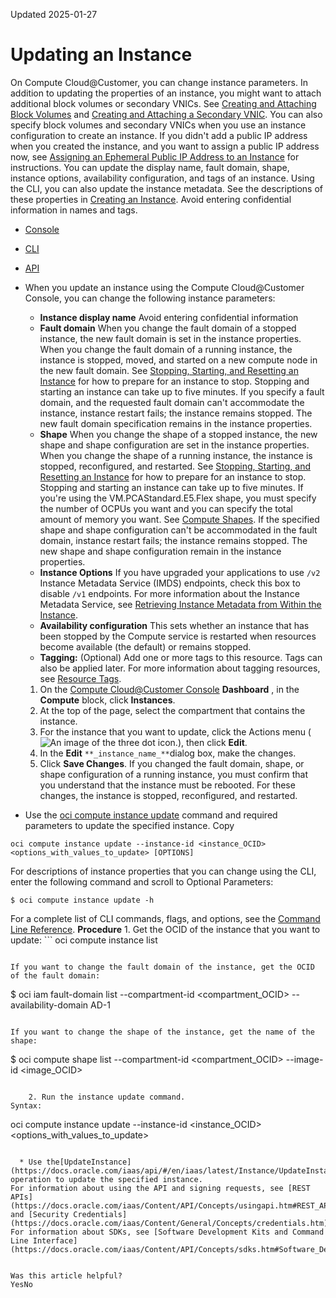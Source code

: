 Updated 2025-01-27
# Updating an Instance
On Compute Cloud@Customer, you can change instance parameters.
In addition to updating the properties of an instance, you might want to attach additional block volumes or secondary VNICs. See [Creating and Attaching Block Volumes](https://docs.oracle.com/en-us/iaas/compute-cloud-at-customer/topics/block/creating-and-attaching-block-volumes.htm#creating-and-attaching-block-volumes "You can create and attach a block volume to an instance to expand the available storage on the instance. The topics in this section describe how to administer the Block Volume Storage service for Compute Cloud@Customer.") and [Creating and Attaching a Secondary VNIC](https://docs.oracle.com/en-us/iaas/compute-cloud-at-customer/topics/network/creating-and-attaching-a-secondary-vnic.htm#creating-and-attaching-a-secondary-vnic "On Compute Cloud@Customer, you can add more VNICs to an instance."). You can also specify block volumes and secondary VNICs when you use an instance configuration to create an instance.
If you didn't add a public IP address when you created the instance, and you want to assign a public IP address now, see [Assigning an Ephemeral Public IP Address to an Instance](https://docs.oracle.com/en-us/iaas/compute-cloud-at-customer/topics/network/assingning-an-ephemeral-public-ip-address-to-an-instance.htm#assingning-an-ephemeral-public-ip-address-to-an-instance "On Compute Cloud@Customer, you assign a public IP address to an instance by assigning the public IP address object to a private IP address object.") for instructions.
You can update the display name, fault domain, shape, instance options, availability configuration, and tags of an instance. Using the CLI, you can also update the instance metadata. See the descriptions of these properties in [Creating an Instance](https://docs.oracle.com/en-us/iaas/compute-cloud-at-customer/topics/compute/creating-an-instance.htm#creating-an-instance "On Compute Cloud@Customer, you can create an instance using the Compute Cloud@Customer Console, CLI, and API.").
Avoid entering confidential information in names and tags.
  * [Console](https://docs.oracle.com/en-us/iaas/compute-cloud-at-customer/topics/compute/updating-an-instance.htm)
  * [CLI](https://docs.oracle.com/en-us/iaas/compute-cloud-at-customer/topics/compute/updating-an-instance.htm)
  * [API](https://docs.oracle.com/en-us/iaas/compute-cloud-at-customer/topics/compute/updating-an-instance.htm)


  * When you update an instance using the Compute Cloud@Customer Console, you can change the following instance parameters:
    * **Instance display name**
Avoid entering confidential information
    * **Fault domain**
When you change the fault domain of a stopped instance, the new fault domain is set in the instance properties. When you change the fault domain of a running instance, the instance is stopped, moved, and started on a new compute node in the new fault domain. See [Stopping, Starting, and Resetting an Instance](https://docs.oracle.com/en-us/iaas/compute-cloud-at-customer/topics/compute/stopping-starting-and-resetting-an-instance.htm#stopping-starting-and-resetting-an-instance "On Compute Cloud@Customer, you can control the state of an instance using the Compute Cloud@Customer Console, CLI, and API.") for how to prepare for an instance to stop. Stopping and starting an instance can take up to five minutes.
If you specify a fault domain, and the requested fault domain can't accommodate the instance, instance restart fails; the instance remains stopped. The new fault domain specification remains in the instance properties.
    * **Shape**
When you change the shape of a stopped instance, the new shape and shape configuration are set in the instance properties. When you change the shape of a running instance, the instance is stopped, reconfigured, and restarted. See [Stopping, Starting, and Resetting an Instance](https://docs.oracle.com/en-us/iaas/compute-cloud-at-customer/topics/compute/stopping-starting-and-resetting-an-instance.htm#stopping-starting-and-resetting-an-instance "On Compute Cloud@Customer, you can control the state of an instance using the Compute Cloud@Customer Console, CLI, and API.") for how to prepare for an instance to stop. Stopping and starting an instance can take up to five minutes.
If you're using the VM.PCAStandard.E5.Flex shape, you must specify the number of OCPUs you want and you can specify the total amount of memory you want. See [Compute Shapes](https://docs.oracle.com/en-us/iaas/compute-cloud-at-customer/topics/compute/compute-shapes.htm#compute-shapes "A shape is a template that determines the type and amount of resources that are allocated to a compute instance. Compute Cloud@Customer offers a choice between a flexible shape for generic workloads, and dedicated shapes for GPU-accelerated workloads.").
If the specified shape and shape configuration can't be accommodated in the fault domain, instance restart fails; the instance remains stopped. The new shape and shape configuration remain in the instance properties.
    * **Instance Options**
If you have upgraded your applications to use `/v2` Instance Metadata Service (IMDS) endpoints, check this box to disable `/v1` endpoints. For more information about the Instance Metadata Service, see [Retrieving Instance Metadata from Within the Instance](https://docs.oracle.com/en-us/iaas/compute-cloud-at-customer/topics/compute/retrieving-instance-metadata-from-within-the-instance.htm#retrieving-instance-metadata-from-within-the-instance "On Compute Cloud@Customer, the Instance Metadata Service \(IMDS\) serves information about a running instance to users who are logged in to that instance. IMDS also provides information to cloud-init that you can use for various system initialization tasks.").
    * **Availability configuration**
This sets whether an instance that has been stopped by the Compute service is restarted when resources become available (the default) or remains stopped.
    * **Tagging:** (Optional) Add one or more tags to this resource. Tags can also be applied later. For more information about tagging resources, see [Resource Tags](https://docs.oracle.com/iaas/Content/General/Concepts/resourcetags.htm).
    1. On the [Compute Cloud@Customer Console](https://docs.oracle.com/en-us/iaas/compute-cloud-at-customer/topics/overview/compute-cloud-customer-console.htm#accessing-the-console "Use the Compute Cloud@Customer Console to create and manage compute, storage and other resources on a Compute Cloud@Customer infrastructure.") **Dashboard** , in the **Compute** block, click **Instances**.
    2. At the top of the page, select the compartment that contains the instance.
    3. For the instance that you want to update, click the Actions menu (![An image of the three dot icon.](https://docs.oracle.com/en-us/iaas/compute-cloud-at-customer/images/three-dots.png)), then click **Edit**.
    4. In the **Edit** `**_instance_name_**`dialog box, make the changes.
    5. Click **Save Changes**.
If you changed the fault domain, shape, or shape configuration of a running instance, you must confirm that you understand that the instance must be rebooted. For these changes, the instance is stopped, reconfigured, and restarted.
  * Use the [oci compute instance update](https://docs.oracle.com/iaas/tools/oci-cli/latest/oci_cli_docs/cmdref/compute/instance/update.html) command and required parameters to update the specified instance.
Copy
```
oci compute instance update --instance-id <instance_OCID> <options_with_values_to_update> [OPTIONS]
```

For descriptions of instance properties that you can change using the CLI, enter the following command and scroll to Optional Parameters:
```
$ oci compute instance update -h
```

For a complete list of CLI commands, flags, and options, see the [Command Line Reference](https://docs.oracle.com/iaas/tools/oci-cli/latest/oci_cli_docs/index.html).
**Procedure**
    1. Get the OCID of the instance that you want to update: ```
oci compute instance list
```

If you want to change the fault domain of the instance, get the OCID of the fault domain:
```
$ oci iam fault-domain list --compartment-id <compartment_OCID> --availability-domain AD-1
```

If you want to change the shape of the instance, get the name of the shape:
```
$ oci compute shape list --compartment-id <compartment_OCID> --image-id <image_OCID>
```

    2. Run the instance update command.
Syntax:
```
oci compute instance update --instance-id <instance_OCID> <options_with_values_to_update>
```

  * Use the[UpdateInstance](https://docs.oracle.com/iaas/api/#/en/iaas/latest/Instance/UpdateInstance) operation to update the specified instance.
For information about using the API and signing requests, see [REST APIs](https://docs.oracle.com/iaas/Content/API/Concepts/usingapi.htm#REST_APIs) and [Security Credentials](https://docs.oracle.com/iaas/Content/General/Concepts/credentials.htm). For information about SDKs, see [Software Development Kits and Command Line Interface](https://docs.oracle.com/iaas/Content/API/Concepts/sdks.htm#Software_Development_Kits_and_Command_Line_Interface).


Was this article helpful?
YesNo

